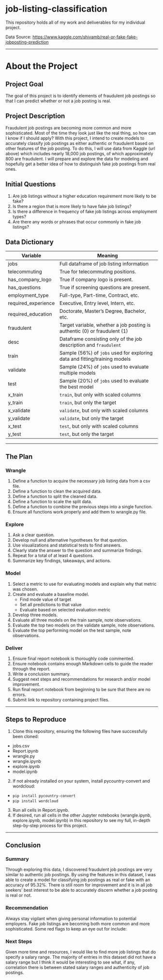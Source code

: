 # job-listing-classification

This repository holds all of my work and deliverables for my individual project.

Data Source: https://www.kaggle.com/shivamb/real-or-fake-fake-jobposting-prediction

---

# About the Project

## Project Goal
The goal of this project is to identify elements of fraudulent job postings so that I can predict whether or not a job posting is real.

## Project Description
Fraudulent job postings are becoming more common and more sophisticated. Most of the time they look just like the real thing, so how can I know if I should apply? With this project, I intend to create models to accurately classify job postings as either authentic or fraudulent based on other features of the job posting. To do this, I will use data from Kaggle (url above) which includes nearly 18,000 job postings, of which approximately 800 are fraudulent. I will prepare and explore the data for modeling and hopefully get a better idea of how to distinguish fake job postings from real ones.


## Initial Questions
 1. Are job listings without a higher education requirement more likely to be fake?
 2. Is there a region that is more likely to have fake job listings?
 3. Is there a difference in frequency of fake job listings across employment types? 
 4. Are there any words or phrases that occur commonly in fake job listings?

## Data Dictionary
| Variable | Meaning |
| -------- | ------- |
| jobs     | Full dataframe of job listing information |
| telecommuting | True for telecommuting positions. |
| has_company_logo | True if company logo is present. |
| has_questions | True if screening questions are present. |
| employment_type | Full-type, Part-time, Contract, etc. |
| required_experience | Executive, Entry level, Intern, etc. |
| required_education | Doctorate, Master’s Degree, Bachelor, etc. |
| fraudulent | Target variable, whether a job posting is authentic (0) or fraudulent (1)|
| desc     | Dataframe consisting only of the job description and `fraudulent` |
| train    | Sample (56%) of `jobs` used for exploring data and fitting/training models|
| validate | Sample (24%) of `jobs` used to evaluate multiple models |
| test     | Sample (20%) of `jobs` used to evaluate the best model |
| x_train  | `train`, but only with scaled columns |
| y_train  | `train`, but only the target |
| x_validate | `validate`, but only with scaled columns |
| y_validate | `validate`, but only the target |
| x_test   | `test`, but only with scaled columns |
| y_test   | `test`, but only the target |

---
## The Plan

### Wrangle

1. Define a function to acquire the necessary job listing data from a csv file.
2. Define a function to clean the acquired data.
3. Define a function to split the cleaned data.
4. Define a function to scale the split data.
5. Define a function to combine the previous steps into a single function.
6. Ensure all functions work properly and add them to wrangle.py file.

### Explore
1. Ask a clear question.
2. Develop null and alternative hypotheses for that question.
3. Use visualizations and statistical tests to find answers.
4. Clearly state the answer to the question and summarize findings.
5. Repeat for a total of at least 4 questions.
6. Summarize key findings, takeaways, and actions.

### Model
1. Select a metric to use for evaluating models and explain why that metric was chosen.
2. Create and evaluate a baseline model.
    - Find mode value of target
    - Set all predictions to that value
    - Evaluate based on selected evaluation metric
3. Develop three models.
4. Evaluate all three models on the train sample, note observations.
5. Evaluate the top two models on the validate sample, note observations.
6. Evaluate the top performing model on the test sample, note observations.

### Deliver
1. Ensure final report notebook is thoroughly code commented.
2. Ensure notebook contains enough Markdown cells to guide the reader through the report.
3. Write a conclusion summary.
4. Suggest next steps and recommendations for research and/or model improvement.
5. Run final report notebook from beginning to be sure that there are no errors.
6. Submit link to repository containing project files.

---
## Steps to Reproduce

1. Clone this repository, ensuring the following files have successfully been cloned:
 - jobs.csv
 - Report.ipynb
 - wrangle.py
 - wrangle.ipynb
 - explore.ipynb
 - model.ipynb
2. If not already installed on your system, install pycountry-convert and wordcloud:
 - `pip install pycountry-convert`
 - `pip install wordcloud`
3. Run all cells in Report.ipynb.
4. If desired, run all cells in the other Jupyter notebooks (wrangle.ipynb, explore.ipynb, model.ipynb) in this repository to see my full, in-depth step-by-step process for this project.

---
## Conclusion

### Summary
Through exploring this data, I discovered fraudulent job postings are very similar to authentic job postings. By using the features in this dataset, I was able to create a model for classifying job postings as real or fake with an accuracy of 95.32%. There is still room for improvement and it is in all job seekers' best interest to be able to accurately discern whether a job posting is real or not.

### Recommendation
Always stay vigilant when giving personal information to potential employers. Fake job listings are becoming both more common and more sophisticated. Some red flags to keep an eye out for include:

### Next Steps
Given more time and resources, I would like to find more job listings that do specify a salary range. The majority of entries in this dataset did not have a salary range but I think it would be interesting to see what, if any, correlation there is between stated salary ranges and authenticity of job postings.